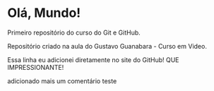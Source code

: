 # Olá, Mundo!
Primeiro repositório do curso do Git e GitHub.

Repositório criado na aula do Gustavo Guanabara - Curso em Video.

Essa linha eu adicionei diretamente no site do GitHub! QUE IMPRESSIONANTE!

adicionado mais um comentário teste
